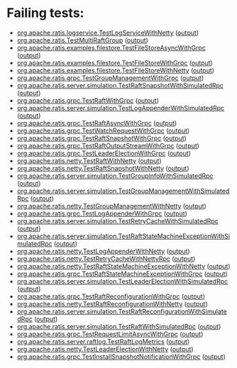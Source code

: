 # Failing tests: 

 * [org.apache.ratis.logservice.TestLogServiceWithNetty](/tmp/log/ratis/ratis-test-vphbd/unit/workdir/ratis-logservice/org.apache.ratis.logservice.TestLogServiceWithNetty.txt) ([output](/tmp/log/ratis/ratis-test-vphbd/unit/workdir/ratis-logservice/org.apache.ratis.logservice.TestLogServiceWithNetty-output.txt/))
 * [org.apache.ratis.TestMultiRaftGroup](/tmp/log/ratis/ratis-test-vphbd/unit/workdir/ratis-examples/org.apache.ratis.TestMultiRaftGroup.txt) ([output](/tmp/log/ratis/ratis-test-vphbd/unit/workdir/ratis-examples/org.apache.ratis.TestMultiRaftGroup-output.txt/))
 * [org.apache.ratis.examples.filestore.TestFileStoreAsyncWithGrpc](/tmp/log/ratis/ratis-test-vphbd/unit/workdir/ratis-examples/org.apache.ratis.examples.filestore.TestFileStoreAsyncWithGrpc.txt) ([output](/tmp/log/ratis/ratis-test-vphbd/unit/workdir/ratis-examples/org.apache.ratis.examples.filestore.TestFileStoreAsyncWithGrpc-output.txt/))
 * [org.apache.ratis.examples.filestore.TestFileStoreWithGrpc](/tmp/log/ratis/ratis-test-vphbd/unit/workdir/ratis-examples/org.apache.ratis.examples.filestore.TestFileStoreWithGrpc.txt) ([output](/tmp/log/ratis/ratis-test-vphbd/unit/workdir/ratis-examples/org.apache.ratis.examples.filestore.TestFileStoreWithGrpc-output.txt/))
 * [org.apache.ratis.examples.filestore.TestFileStoreWithNetty](/tmp/log/ratis/ratis-test-vphbd/unit/workdir/ratis-examples/org.apache.ratis.examples.filestore.TestFileStoreWithNetty.txt) ([output](/tmp/log/ratis/ratis-test-vphbd/unit/workdir/ratis-examples/org.apache.ratis.examples.filestore.TestFileStoreWithNetty-output.txt/))
 * [org.apache.ratis.grpc.TestGroupManagementWithGrpc](/tmp/log/ratis/ratis-test-vphbd/unit/workdir/ratis-test/org.apache.ratis.grpc.TestGroupManagementWithGrpc.txt) ([output](/tmp/log/ratis/ratis-test-vphbd/unit/workdir/ratis-test/org.apache.ratis.grpc.TestGroupManagementWithGrpc-output.txt/))
 * [org.apache.ratis.server.simulation.TestRaftSnapshotWithSimulatedRpc](/tmp/log/ratis/ratis-test-vphbd/unit/workdir/ratis-test/org.apache.ratis.server.simulation.TestRaftSnapshotWithSimulatedRpc.txt) ([output](/tmp/log/ratis/ratis-test-vphbd/unit/workdir/ratis-test/org.apache.ratis.server.simulation.TestRaftSnapshotWithSimulatedRpc-output.txt/))
 * [org.apache.ratis.grpc.TestRaftWithGrpc](/tmp/log/ratis/ratis-test-vphbd/unit/workdir/ratis-test/org.apache.ratis.grpc.TestRaftWithGrpc.txt) ([output](/tmp/log/ratis/ratis-test-vphbd/unit/workdir/ratis-test/org.apache.ratis.grpc.TestRaftWithGrpc-output.txt/))
 * [org.apache.ratis.server.simulation.TestLogAppenderWithSimulatedRpc](/tmp/log/ratis/ratis-test-vphbd/unit/workdir/ratis-test/org.apache.ratis.server.simulation.TestLogAppenderWithSimulatedRpc.txt) ([output](/tmp/log/ratis/ratis-test-vphbd/unit/workdir/ratis-test/org.apache.ratis.server.simulation.TestLogAppenderWithSimulatedRpc-output.txt/))
 * [org.apache.ratis.grpc.TestRaftAsyncWithGrpc](/tmp/log/ratis/ratis-test-vphbd/unit/workdir/ratis-test/org.apache.ratis.grpc.TestRaftAsyncWithGrpc.txt) ([output](/tmp/log/ratis/ratis-test-vphbd/unit/workdir/ratis-test/org.apache.ratis.grpc.TestRaftAsyncWithGrpc-output.txt/))
 * [org.apache.ratis.grpc.TestWatchRequestWithGrpc](/tmp/log/ratis/ratis-test-vphbd/unit/workdir/ratis-test/org.apache.ratis.grpc.TestWatchRequestWithGrpc.txt) ([output](/tmp/log/ratis/ratis-test-vphbd/unit/workdir/ratis-test/org.apache.ratis.grpc.TestWatchRequestWithGrpc-output.txt/))
 * [org.apache.ratis.grpc.TestRaftSnapshotWithGrpc](/tmp/log/ratis/ratis-test-vphbd/unit/workdir/ratis-test/org.apache.ratis.grpc.TestRaftSnapshotWithGrpc.txt) ([output](/tmp/log/ratis/ratis-test-vphbd/unit/workdir/ratis-test/org.apache.ratis.grpc.TestRaftSnapshotWithGrpc-output.txt/))
 * [org.apache.ratis.grpc.TestRaftOutputStreamWithGrpc](/tmp/log/ratis/ratis-test-vphbd/unit/workdir/ratis-test/org.apache.ratis.grpc.TestRaftOutputStreamWithGrpc.txt) ([output](/tmp/log/ratis/ratis-test-vphbd/unit/workdir/ratis-test/org.apache.ratis.grpc.TestRaftOutputStreamWithGrpc-output.txt/))
 * [org.apache.ratis.grpc.TestLeaderElectionWithGrpc](/tmp/log/ratis/ratis-test-vphbd/unit/workdir/ratis-test/org.apache.ratis.grpc.TestLeaderElectionWithGrpc.txt) ([output](/tmp/log/ratis/ratis-test-vphbd/unit/workdir/ratis-test/org.apache.ratis.grpc.TestLeaderElectionWithGrpc-output.txt/))
 * [org.apache.ratis.netty.TestRaftWithNetty](/tmp/log/ratis/ratis-test-vphbd/unit/workdir/ratis-test/org.apache.ratis.netty.TestRaftWithNetty.txt) ([output](/tmp/log/ratis/ratis-test-vphbd/unit/workdir/ratis-test/org.apache.ratis.netty.TestRaftWithNetty-output.txt/))
 * [org.apache.ratis.netty.TestRaftSnapshotWithNetty](/tmp/log/ratis/ratis-test-vphbd/unit/workdir/ratis-test/org.apache.ratis.netty.TestRaftSnapshotWithNetty.txt) ([output](/tmp/log/ratis/ratis-test-vphbd/unit/workdir/ratis-test/org.apache.ratis.netty.TestRaftSnapshotWithNetty-output.txt/))
 * [org.apache.ratis.server.simulation.TestGroupInfoWithSimulatedRpc](/tmp/log/ratis/ratis-test-vphbd/unit/workdir/ratis-test/org.apache.ratis.server.simulation.TestGroupInfoWithSimulatedRpc.txt) ([output](/tmp/log/ratis/ratis-test-vphbd/unit/workdir/ratis-test/org.apache.ratis.server.simulation.TestGroupInfoWithSimulatedRpc-output.txt/))
 * [org.apache.ratis.server.simulation.TestGroupManagementWithSimulatedRpc](/tmp/log/ratis/ratis-test-vphbd/unit/workdir/ratis-test/org.apache.ratis.server.simulation.TestGroupManagementWithSimulatedRpc.txt) ([output](/tmp/log/ratis/ratis-test-vphbd/unit/workdir/ratis-test/org.apache.ratis.server.simulation.TestGroupManagementWithSimulatedRpc-output.txt/))
 * [org.apache.ratis.netty.TestGroupManagementWithNetty](/tmp/log/ratis/ratis-test-vphbd/unit/workdir/ratis-test/org.apache.ratis.netty.TestGroupManagementWithNetty.txt) ([output](/tmp/log/ratis/ratis-test-vphbd/unit/workdir/ratis-test/org.apache.ratis.netty.TestGroupManagementWithNetty-output.txt/))
 * [org.apache.ratis.grpc.TestLogAppenderWithGrpc](/tmp/log/ratis/ratis-test-vphbd/unit/workdir/ratis-test/org.apache.ratis.grpc.TestLogAppenderWithGrpc.txt) ([output](/tmp/log/ratis/ratis-test-vphbd/unit/workdir/ratis-test/org.apache.ratis.grpc.TestLogAppenderWithGrpc-output.txt/))
 * [org.apache.ratis.server.simulation.TestRetryCacheWithSimulatedRpc](/tmp/log/ratis/ratis-test-vphbd/unit/workdir/ratis-test/org.apache.ratis.server.simulation.TestRetryCacheWithSimulatedRpc.txt) ([output](/tmp/log/ratis/ratis-test-vphbd/unit/workdir/ratis-test/org.apache.ratis.server.simulation.TestRetryCacheWithSimulatedRpc-output.txt/))
 * [org.apache.ratis.server.simulation.TestRaftStateMachineExceptionWithSimulatedRpc](/tmp/log/ratis/ratis-test-vphbd/unit/workdir/ratis-test/org.apache.ratis.server.simulation.TestRaftStateMachineExceptionWithSimulatedRpc.txt) ([output](/tmp/log/ratis/ratis-test-vphbd/unit/workdir/ratis-test/org.apache.ratis.server.simulation.TestRaftStateMachineExceptionWithSimulatedRpc-output.txt/))
 * [org.apache.ratis.netty.TestLogAppenderWithNetty](/tmp/log/ratis/ratis-test-vphbd/unit/workdir/ratis-test/org.apache.ratis.netty.TestLogAppenderWithNetty.txt) ([output](/tmp/log/ratis/ratis-test-vphbd/unit/workdir/ratis-test/org.apache.ratis.netty.TestLogAppenderWithNetty-output.txt/))
 * [org.apache.ratis.netty.TestRetryCacheWithNettyRpc](/tmp/log/ratis/ratis-test-vphbd/unit/workdir/ratis-test/org.apache.ratis.netty.TestRetryCacheWithNettyRpc.txt) ([output](/tmp/log/ratis/ratis-test-vphbd/unit/workdir/ratis-test/org.apache.ratis.netty.TestRetryCacheWithNettyRpc-output.txt/))
 * [org.apache.ratis.netty.TestRaftStateMachineExceptionWithNetty](/tmp/log/ratis/ratis-test-vphbd/unit/workdir/ratis-test/org.apache.ratis.netty.TestRaftStateMachineExceptionWithNetty.txt) ([output](/tmp/log/ratis/ratis-test-vphbd/unit/workdir/ratis-test/org.apache.ratis.netty.TestRaftStateMachineExceptionWithNetty-output.txt/))
 * [org.apache.ratis.grpc.TestRaftStateMachineExceptionWithGrpc](/tmp/log/ratis/ratis-test-vphbd/unit/workdir/ratis-test/org.apache.ratis.grpc.TestRaftStateMachineExceptionWithGrpc.txt) ([output](/tmp/log/ratis/ratis-test-vphbd/unit/workdir/ratis-test/org.apache.ratis.grpc.TestRaftStateMachineExceptionWithGrpc-output.txt/))
 * [org.apache.ratis.server.simulation.TestLeaderElectionWithSimulatedRpc](/tmp/log/ratis/ratis-test-vphbd/unit/workdir/ratis-test/org.apache.ratis.server.simulation.TestLeaderElectionWithSimulatedRpc.txt) ([output](/tmp/log/ratis/ratis-test-vphbd/unit/workdir/ratis-test/org.apache.ratis.server.simulation.TestLeaderElectionWithSimulatedRpc-output.txt/))
 * [org.apache.ratis.grpc.TestRaftReconfigurationWithGrpc](/tmp/log/ratis/ratis-test-vphbd/unit/workdir/ratis-test/org.apache.ratis.grpc.TestRaftReconfigurationWithGrpc.txt) ([output](/tmp/log/ratis/ratis-test-vphbd/unit/workdir/ratis-test/org.apache.ratis.grpc.TestRaftReconfigurationWithGrpc-output.txt/))
 * [org.apache.ratis.netty.TestRaftReconfigurationWithNetty](/tmp/log/ratis/ratis-test-vphbd/unit/workdir/ratis-test/org.apache.ratis.netty.TestRaftReconfigurationWithNetty.txt) ([output](/tmp/log/ratis/ratis-test-vphbd/unit/workdir/ratis-test/org.apache.ratis.netty.TestRaftReconfigurationWithNetty-output.txt/))
 * [org.apache.ratis.server.simulation.TestRaftReconfigurationWithSimulatedRpc](/tmp/log/ratis/ratis-test-vphbd/unit/workdir/ratis-test/org.apache.ratis.server.simulation.TestRaftReconfigurationWithSimulatedRpc.txt) ([output](/tmp/log/ratis/ratis-test-vphbd/unit/workdir/ratis-test/org.apache.ratis.server.simulation.TestRaftReconfigurationWithSimulatedRpc-output.txt/))
 * [org.apache.ratis.server.simulation.TestRaftWithSimulatedRpc](/tmp/log/ratis/ratis-test-vphbd/unit/workdir/ratis-test/org.apache.ratis.server.simulation.TestRaftWithSimulatedRpc.txt) ([output](/tmp/log/ratis/ratis-test-vphbd/unit/workdir/ratis-test/org.apache.ratis.server.simulation.TestRaftWithSimulatedRpc-output.txt/))
 * [org.apache.ratis.grpc.TestRequestLimitAsyncWithGrpc](/tmp/log/ratis/ratis-test-vphbd/unit/workdir/ratis-test/org.apache.ratis.grpc.TestRequestLimitAsyncWithGrpc.txt) ([output](/tmp/log/ratis/ratis-test-vphbd/unit/workdir/ratis-test/org.apache.ratis.grpc.TestRequestLimitAsyncWithGrpc-output.txt/))
 * [org.apache.ratis.server.raftlog.TestRaftLogMetrics](/tmp/log/ratis/ratis-test-vphbd/unit/workdir/ratis-test/org.apache.ratis.server.raftlog.TestRaftLogMetrics.txt) ([output](/tmp/log/ratis/ratis-test-vphbd/unit/workdir/ratis-test/org.apache.ratis.server.raftlog.TestRaftLogMetrics-output.txt/))
 * [org.apache.ratis.netty.TestLeaderElectionWithNetty](/tmp/log/ratis/ratis-test-vphbd/unit/workdir/ratis-test/org.apache.ratis.netty.TestLeaderElectionWithNetty.txt) ([output](/tmp/log/ratis/ratis-test-vphbd/unit/workdir/ratis-test/org.apache.ratis.netty.TestLeaderElectionWithNetty-output.txt/))
 * [org.apache.ratis.grpc.TestInstallSnapshotNotificationWithGrpc](/tmp/log/ratis/ratis-test-vphbd/unit/workdir/ratis-test/org.apache.ratis.grpc.TestInstallSnapshotNotificationWithGrpc.txt) ([output](/tmp/log/ratis/ratis-test-vphbd/unit/workdir/ratis-test/org.apache.ratis.grpc.TestInstallSnapshotNotificationWithGrpc-output.txt/))
